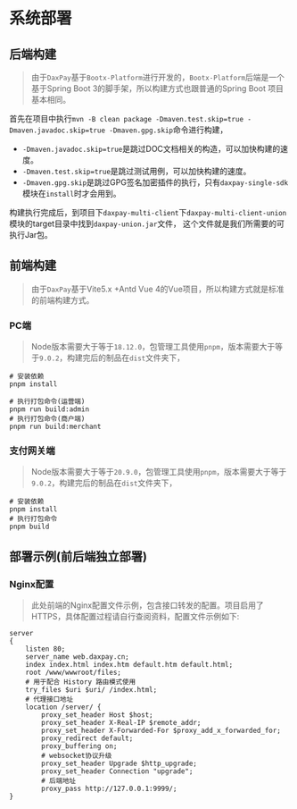 # 系统部署

## 后端构建
> 由于`DaxPay`基于`Bootx-Platform`进行开发的，`Bootx-Platform`后端是一个基于Spring Boot 3的脚手架，所以构建方式也跟普通的Spring Boot 项目基本相同。

首先在项目中执行`mvn -B clean package -Dmaven.test.skip=true -Dmaven.javadoc.skip=true -Dmaven.gpg.skip`命令进行构建，

- `-Dmaven.javadoc.skip=true`是跳过DOC文档相关的构造，可以加快构建的速度。
- `-Dmaven.test.skip=true`是跳过测试用例，可以加快构建的速度。
- `-Dmaven.gpg.skip`是跳过GPG签名加密插件的执行，只有`daxpay-single-sdk`模块在`install`时才会用到。

构建执行完成后，到项目下`daxpay-multi-client`下`daxpay-multi-client-union`模块的target目录中找到`daxpay-union.jar`文件， 这个文件就是我们所需要的可执行Jar包。

## 前端构建
> 由于`DaxPay`基于Vite5.x +Antd Vue 4的Vue项目，所以构建方式就是标准的前端构建方式。

### PC端
> Node版本需要大于等于`18.12.0`，包管理工具使用`pnpm`，版本需要大于等于`9.0.2`，构建完后的制品在`dist`文件夹下，

```shell
# 安装依赖
pnpm install

# 执行打包命令(运营端)
pnpm run build:admin
# 执行打包命令(商户端)
pnpm run build:merchant
````

### 支付网关端
> Node版本需要大于等于`20.9.0`，包管理工具使用`pnpm`，版本需要大于等于`9.0.2`，构建完后的制品在`dist`文件夹下，

```shell
# 安装依赖
pnpm install
# 执行打包命令
pnpm build
```

## 部署示例(前后端独立部署)

### Nginx配置

> 此处前端的Nginx配置文件示例，包含接口转发的配置。项目启用了HTTPS，具体配置过程请自行查阅资料，配置文件示例如下:

```shell
server
{
    listen 80;
    server_name web.daxpay.cn;
    index index.html index.htm default.htm default.html;
    root /www/wwwroot/files;
    # 用于配合 History 路由模式使用
    try_files $uri $uri/ /index.html;
    # 代理接口地址
    location /server/ {
        proxy_set_header Host $host; 
        proxy_set_header X-Real-IP $remote_addr; 
        proxy_set_header X-Forwarded-For $proxy_add_x_forwarded_for; 
        proxy_redirect default; 
        proxy_buffering on;
        # websocket协议升级
        proxy_set_header Upgrade $http_upgrade;
        proxy_set_header Connection "upgrade";
        # 后端地址
        proxy_pass http://127.0.0.1:9999/; 
}
```
